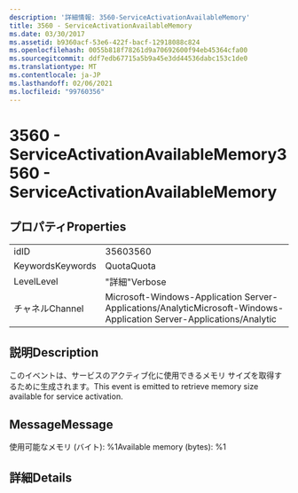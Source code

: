 ```yaml
---
description: '詳細情報: 3560-ServiceActivationAvailableMemory'
title: 3560 - ServiceActivationAvailableMemory
ms.date: 03/30/2017
ms.assetid: b9360acf-53e6-422f-bacf-12918088c824
ms.openlocfilehash: 0055b818f78261d9a70692600f94eb45364cfa00
ms.sourcegitcommit: ddf7edb67715a5b9a45e3dd44536dabc153c1de0
ms.translationtype: MT
ms.contentlocale: ja-JP
ms.lasthandoff: 02/06/2021
ms.locfileid: "99760356"
---
```

# <a name="3560---serviceactivationavailablememory"></a><span data-ttu-id="42557-103">3560 - ServiceActivationAvailableMemory</span><span class="sxs-lookup"><span data-stu-id="42557-103">3560 - ServiceActivationAvailableMemory</span></span>

## <a name="properties"></a><span data-ttu-id="42557-104">プロパティ</span><span class="sxs-lookup"><span data-stu-id="42557-104">Properties</span></span>  
  
|||  
|-|-|  
|<span data-ttu-id="42557-105">id</span><span class="sxs-lookup"><span data-stu-id="42557-105">ID</span></span>|<span data-ttu-id="42557-106">3560</span><span class="sxs-lookup"><span data-stu-id="42557-106">3560</span></span>|  
|<span data-ttu-id="42557-107">Keywords</span><span class="sxs-lookup"><span data-stu-id="42557-107">Keywords</span></span>|<span data-ttu-id="42557-108">Quota</span><span class="sxs-lookup"><span data-stu-id="42557-108">Quota</span></span>|  
|<span data-ttu-id="42557-109">Level</span><span class="sxs-lookup"><span data-stu-id="42557-109">Level</span></span>|<span data-ttu-id="42557-110">"詳細"</span><span class="sxs-lookup"><span data-stu-id="42557-110">Verbose</span></span>|  
|<span data-ttu-id="42557-111">チャネル</span><span class="sxs-lookup"><span data-stu-id="42557-111">Channel</span></span>|<span data-ttu-id="42557-112">Microsoft-Windows-Application Server-Applications/Analytic</span><span class="sxs-lookup"><span data-stu-id="42557-112">Microsoft-Windows-Application Server-Applications/Analytic</span></span>|  
  
## <a name="description"></a><span data-ttu-id="42557-113">説明</span><span class="sxs-lookup"><span data-stu-id="42557-113">Description</span></span>  

 <span data-ttu-id="42557-114">このイベントは、サービスのアクティブ化に使用できるメモリ サイズを取得するために生成されます。</span><span class="sxs-lookup"><span data-stu-id="42557-114">This event is emitted to retrieve memory size available for service activation.</span></span>  
  
## <a name="message"></a><span data-ttu-id="42557-115">Message</span><span class="sxs-lookup"><span data-stu-id="42557-115">Message</span></span>  

 <span data-ttu-id="42557-116">使用可能なメモリ (バイト): %1</span><span class="sxs-lookup"><span data-stu-id="42557-116">Available memory (bytes): %1</span></span>  
  
## <a name="details"></a><span data-ttu-id="42557-117">詳細</span><span class="sxs-lookup"><span data-stu-id="42557-117">Details</span></span>
